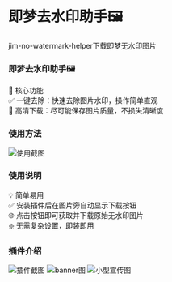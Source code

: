 # 即梦去水印助手🖼️
jim-no-watermark-helper下载即梦无水印图片

### 即梦去水印助手🖼️
🎯 核心功能<br>
✅ 一键去除：快速去除图片水印，操作简单直观<br>
🔄 高清下载：尽可能保存图片质量，不损失清晰度

### 使用方法
![使用截图](https://inshub.oss-cn-beijing.aliyuncs.com/aigc/22-32-50.jpg)


### 使用说明
💡 简单易用<br>
✅ 安装插件后在图片旁自动显示下载按钮<br>
🌐 点击按钮即可获取并下载原始无水印图片<br>
❇️ 无需复杂设置，即装即用<br>

### 插件介绍
![插件截图](https://inshub.oss-cn-beijing.aliyuncs.com/aigc/remove-watermark_promo-1280x800.png)
![banner图](https://inshub.oss-cn-beijing.aliyuncs.com/aigc/remove-watermark_promo-1400x560.png)
![小型宣传图](https://inshub.oss-cn-beijing.aliyuncs.com/aigc/remove-watermark_promo-440x280.png)
